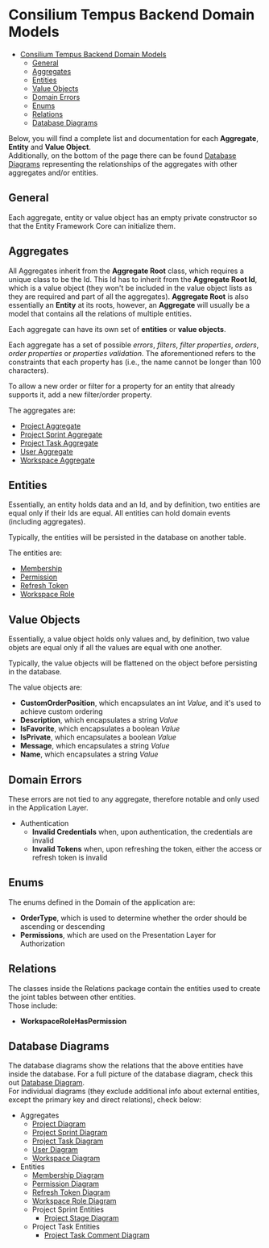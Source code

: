 # Consilium Tempus Backend Domain Models

* [Consilium Tempus Backend Domain Models](#consilium-tempus-backend-domain-models)
  * [General](#general)
  * [Aggregates](#aggregates)
  * [Entities](#entities)
  * [Value Objects](#value-objects)
  * [Domain Errors](#domain-errors)
  * [Enums](#enums)
  * [Relations](#relations)
  * [Database Diagrams](#database-diagrams)

Below, you will find a complete list and documentation for each **Aggregate**, **Entity** and **Value Object**.
<br>
Additionally, on the bottom of the page there can be found [Database Diagrams](#database-diagrams) 
representing the relationships of the aggregates with other aggregates and/or entities.

## General

Each aggregate, entity or value object has an empty private constructor
so that the Entity Framework Core can initialize them.

## Aggregates

All Aggregates inherit from the **Aggregate Root** class, which requires a unique class to be the Id.
This Id has to inherit from the **Aggregate Root Id**, which is a value object
(they won't be included in the value object lists as they are required and part of all the aggregates).
**Aggregate Root** is also essentially an **Entity** at its roots,
however, an **Aggregate** will usually be a model that contains all the relations of multiple entities.

Each aggregate can have its own set of **entities** or **value objects**.

Each aggregate has a set of possible *errors*, *filters*, 
*filter properties*, *orders*, *order properties* or *properties validation*.
The aforementioned refers to the constraints that each property has
(i.e., the name cannot be longer than 100 characters).

To allow a new order or filter for a property for an entity that already supports it, add a new filter/order property.

The aggregates are:

- [Project Aggregate](domain/aggregates/Aggregate.Project.md)
- [Project Sprint Aggregate](domain/aggregates/Aggregate.Project.md)
- [Project Task Aggregate](domain/aggregates/Aggregate.ProjectTask.md)
- [User Aggregate](domain/aggregates/Aggregate.User)
- [Workspace Aggregate](domain/aggregates/Aggregate.Workspace)

## Entities

Essentially, an entity holds data and an Id, and by definition, two entities are equal only if their Ids are equal.
All entities can hold domain events (including aggregates).

Typically, the entities will be persisted in the database on another table.

The entities are:

- [Membership](domain/entities/Entity.Membership.md)
- [Permission](domain/entities/Entity.Permission.md)
- [Refresh Token](domain/entities/Entity.RefreshToken.md)
- [Workspace Role](domain/entities/Entity.WorkspaceRole.md)

## Value Objects

Essentially, a value object holds only values and, by definition,
two value objets are equal only if all the values are equal with one another.

Typically, the value objects will be flattened on the object before persisting in the database.

The value objects are:

- **CustomOrderPosition**, which encapsulates an int *Value,* and it's used to achieve custom ordering
- **Description**, which encapsulates a string *Value*
- **IsFavorite**, which encapsulates a boolean *Value*
- **IsPrivate**, which encapsulates a boolean *Value*
- **Message**, which encapsulates a string *Value*
- **Name**, which encapsulates a string *Value*

## Domain Errors

These errors are not tied to any aggregate, therefore notable and only used in the Application Layer.

- Authentication
  - **Invalid Credentials** when, upon authentication, the credentials are invalid
  - **Invalid Tokens** when, upon refreshing the token, either the access or refresh token is invalid

## Enums

The enums defined in the Domain of the application are:

- **OrderType**, which is used to determine whether the order should be ascending or descending
- **Permissions**, which are used on the Presentation Layer for Authorization

## Relations

The classes inside the Relations package contain the entities used to create the joint tables between other entities.
<br>
Those include:

- **WorkspaceRoleHasPermission**

## Database Diagrams

The database diagrams show the relations that the above entities have inside the database.
For a full picture of the database diagram, check this out [Database Diagram](database-diagrams/Database.Diagram.md).
<br>
For individual diagrams (they exclude additional info about external entities, 
except the primary key and direct relations), check below:

- Aggregates
  - [Project Diagram](database-diagrams/aggregates/Diagram.Project.md)
  - [Project Sprint Diagram](database-diagrams/aggregates/Diagram.ProjectSprint.md)
  - [Project Task Diagram](database-diagrams/aggregates/Diagram.ProjectTask.md)
  - [User Diagram](database-diagrams/aggregates/Diagram.User.md)
  - [Workspace Diagram](database-diagrams/aggregates/Diagram.Workspace.md)
- Entities
  - [Membership Diagram](database-diagrams/entities/Diagram.Membership.md)
  - [Permission Diagram](database-diagrams/entities/Diagram.Permission.md)
  - [Refresh Token Diagram](database-diagrams/entities/Diagram.RefreshToken.md)
  - [Workspace Role Diagram](database-diagrams/entities/Diagram.WorkspaceRole.md)
  - Project Sprint Entities
    - [Project Stage Diagram](database-diagrams/entities/project-sprint/Diagram.ProjectStage.md)
  - Project Task Entities
    - [Project Task Comment Diagram](database-diagrams/entities/project-task/Diagram.ProjectTaskComment.md)
